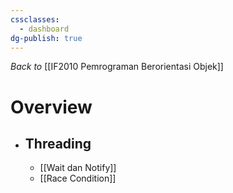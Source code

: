 ```yaml
---
cssclasses:
  - dashboard
dg-publish: true
---
```


_Back to_ [[IF2010 Pemrograman Berorientasi Objek]]
# Overview
- ## Threading
	- [[Wait dan Notify]]
	- [[Race Condition]]
